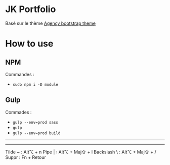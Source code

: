 JK Portfolio
====================

Basé sur le thème [Agency bootstrap theme ](http://startbootstrap.com/templates/agency/)

# How to use

## NPM

Commandes :

- `sudo npm i -D module`

## Gulp

Commades :

- `gulp --env=prod sass`
- `gulp`
- `gulp --env=prod build`


--------



--------
Tilde ~ : Alt⌥ + n
Pipe | : Alt⌥ + Maj⇧ + l
Backslash \ : Alt⌥ + Maj⇧ + /
Suppr : Fn + Retour